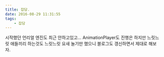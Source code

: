 ```yaml
---
title: 잡담.
date: 2016-08-29 11:31:55
tags: 
    - 잡담
---
```


시작했던 언리얼 엔진도 최근 안하고있고...
AnimationPlayer도 진행은 하지만 느릿느릿
애들끼리 하는것도 느릿느릿
요새 놀기만 했으니 블로그도 갱신하면서
제대로 해보자.
